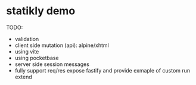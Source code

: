 # statikly demo

TODO:

- validation
- client side mutation (api): alpine/xhtml
- using vite
- using pocketbase
- server side session messages
- fully support req/res expose fastify and provide exmaple of custom run extend
